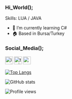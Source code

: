 ### Hi_World();
Skills: LUA / JAVA

- 🌱 I’m currently learning C#
- 🏠 Based in Bursa/Turkey
### Social_Media();
[<img src='https://cdn.jsdelivr.net/npm/simple-icons@3.0.1/icons/instagram.svg' alt='instagram' height='25'>](https://www.instagram.com/berdancan96/)  [<img src='https://cdn.jsdelivr.net/npm/simple-icons@3.0.1/icons/twitter.svg' alt='twitter' height='25'>](https://twitter.com/berdancan96)  [<img src='https://cdn.jsdelivr.net/npm/simple-icons@3.0.1/icons/icloud.svg' alt='website' height='25'>](https://kgb2d.xyz)  

[![Top Langs](https://github-readme-stats.vercel.app/api/top-langs/?username=berdancanyet)](https://github.com/anuraghazra/github-readme-stats)

![GitHub stats](https://github-readme-stats.vercel.app/api?username=berdancanyet&show_icons=true)  

![Profile views](https://gpvc.arturio.dev/berdancanyet)  

<!--
**berdancanyet/berdancanyet** is a ✨ _special_ ✨ repository because its `README.md` (this file) appears on your GitHub profile.

Here are some ideas to get you started:

- 🔭 I’m currently working on ...
- 🌱 I’m currently learning ...
- 👯 I’m looking to collaborate on ...
- 🤔 I’m looking for help with ...
- 💬 Ask me about ...
- 📫 How to reach me: ...
- 😄 Pronouns: ...
- ⚡ Fun fact: ...
-->
